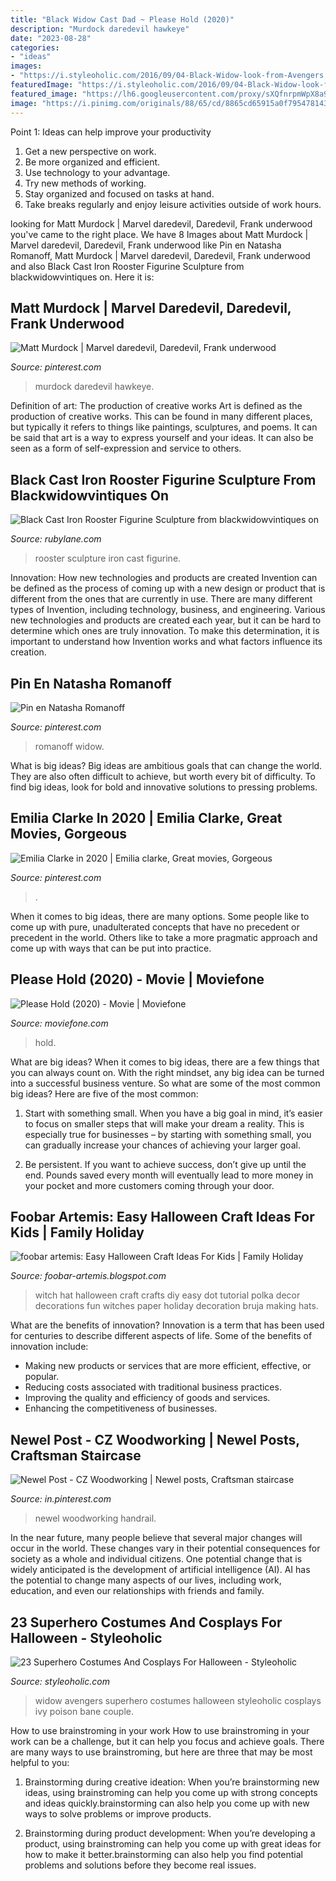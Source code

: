 ```yaml
---
title: "Black Widow Cast Dad ~ Please Hold (2020)"
description: "Murdock daredevil hawkeye"
date: "2023-08-28"
categories:
- "ideas"
images:
- "https://i.styleoholic.com/2016/09/04-Black-Widow-look-from-Avengers.jpg"
featuredImage: "https://i.styleoholic.com/2016/09/04-Black-Widow-look-from-Avengers.jpg"
featured_image: "https://lh6.googleusercontent.com/proxy/sXQfnrpmWpX8a9M_VedGMA_WqdER7kPEVoVg7lzCdi8ZhTfHuv55K1loDIwha6L83WVGbhgMs_oNFrYoJa19SZjAFWXMP7PsfpSAaC9P8ZbuUBde6wTJnqnQ3UzC1WF2JroTxYi_5_EtqSRqQHBpqS1o516CEB0_uvmcog=s0-d"
image: "https://i.pinimg.com/originals/88/65/cd/8865cd65915a0f795478143809416a57.jpg"
---
```



Point 1: Ideas can help improve your productivity
1. Get a new perspective on work.
2. Be more organized and efficient.
3. Use technology to your advantage.
4. Try new methods of working.
5. Stay organized and focused on tasks at hand.
6. Take breaks regularly and enjoy leisure activities outside of work hours.

	

		
looking for Matt Murdock | Marvel daredevil, Daredevil, Frank underwood you've came to the right place. We have 8 Images about Matt Murdock | Marvel daredevil, Daredevil, Frank underwood like Pin en Natasha Romanoff, Matt Murdock | Marvel daredevil, Daredevil, Frank underwood and also Black Cast Iron Rooster Figurine Sculpture from blackwidowvintiques on. Here it is:
		
    
## Matt Murdock | Marvel Daredevil, Daredevil, Frank Underwood

<img loading=lazy src="https://i.pinimg.com/originals/f1/4b/07/f14b07f12179de1e696076c7ebfec445.jpg" onerror="this.onerror=null;this.src='https://tse1.mm.bing.net/th?id=OIP.T_5QWFVKY4LcbvUrHgde2QHaIq&amp;pid=15.1';" alt="Matt Murdock | Marvel daredevil, Daredevil, Frank underwood">

_Source: pinterest.com_

>murdock daredevil hawkeye. 

	

Definition of art: The production of creative works
Art is defined as the production of creative works. This can be found in many different places, but typically it refers to things like paintings, sculptures, and poems. It can be said that art is a way to express yourself and your ideas. It can also be seen as a form of self-expression and service to others.

    
## Black Cast Iron Rooster Figurine Sculpture From Blackwidowvintiques On

<img loading=lazy src="https://cdn0.rubylane.com/shops/756627/BWx20x7ex202620.1L.jpg" onerror="this.onerror=null;this.src='https://tse1.mm.bing.net/th?id=OIP.qH5pu-0SIN09lUaoH1_z3AHaHa&amp;pid=15.1';" alt="Black Cast Iron Rooster Figurine Sculpture from blackwidowvintiques on">

_Source: rubylane.com_

>rooster sculpture iron cast figurine. 

	

Innovation: How new technologies and products are created
Invention can be defined as the process of coming up with a new design or product that is different from the ones that are currently in use. There are many different types of Invention, including technology, business, and engineering. 
 Various new technologies and products are created each year, but it can be hard to determine which ones are truly innovation. To make this determination, it is important to understand how Invention works and what factors influence its creation.

    
## Pin En Natasha Romanoff

<img loading=lazy src="https://i.pinimg.com/736x/ba/ee/aa/baeeaaf625bde1c6eacb61f6294d814f.jpg" onerror="this.onerror=null;this.src='https://tse1.mm.bing.net/th?id=OIP.TjQKebv729jfm5S-8Q99_AHaMc&amp;pid=15.1';" alt="Pin en Natasha Romanoff">

_Source: pinterest.com_

>romanoff widow. 

	

What is big ideas?
Big ideas are ambitious goals that can change the world. They are also often difficult to achieve, but worth every bit of difficulty. To find big ideas, look for bold and innovative solutions to pressing problems.

    
## Emilia Clarke In 2020 | Emilia Clarke, Great Movies, Gorgeous

<img loading=lazy src="https://i.pinimg.com/736x/4d/04/8d/4d048de83628eaa398247fa80ee25f1b.jpg" onerror="this.onerror=null;this.src='https://tse1.mm.bing.net/th?id=OIP.Qyfw7iWWPmnwqBfSs7CZzgHaJ3&amp;pid=15.1';" alt="Emilia Clarke in 2020 | Emilia clarke, Great movies, Gorgeous">

_Source: pinterest.com_

>. 

	

When it comes to big ideas, there are many options. Some people like to come up with pure, unadulterated concepts that have no precedent or precedent in the world. Others like to take a more pragmatic approach and come up with ways that can be put into practice. 

    
## Please Hold (2020) - Movie | Moviefone

<img loading=lazy src="https://d2j1wkp1bavyfs.cloudfront.net/image-assets/741607/tRU0fTAEDHHysNz5qpaAQm061jW.jpg?d=360x540&amp;q=60" onerror="this.onerror=null;this.src='https://tse2.mm.bing.net/th?id=OIP.RQr6BeQw8sCkkXEwZsAP6AAAAA&amp;pid=15.1';" alt="Please Hold (2020) - Movie | Moviefone">

_Source: moviefone.com_

>hold. 

	

What are big ideas?
When it comes to big ideas, there are a few things that you can always count on. With the right mindset, any big idea can be turned into a successful business venture. So what are some of the most common big ideas? Here are five of the most common:
1. Start with something small. When you have a big goal in mind, it’s easier to focus on smaller steps that will make your dream a reality. This is especially true for businesses – by starting with something small, you can gradually increase your chances of achieving your larger goal.

2. Be persistent. If you want to achieve success, don’t give up until the end. Pounds saved every month will eventually lead to more money in your pocket and more customers coming through your door.

    
## Foobar Artemis: Easy Halloween Craft Ideas For Kids | Family Holiday

<img loading=lazy src="https://lh6.googleusercontent.com/proxy/sXQfnrpmWpX8a9M_VedGMA_WqdER7kPEVoVg7lzCdi8ZhTfHuv55K1loDIwha6L83WVGbhgMs_oNFrYoJa19SZjAFWXMP7PsfpSAaC9P8ZbuUBde6wTJnqnQ3UzC1WF2JroTxYi_5_EtqSRqQHBpqS1o516CEB0_uvmcog=s0-d" onerror="this.onerror=null;this.src='https://tse4.mm.bing.net/th?id=OIP.0VIgfJ0yIj6GeSUYIj0e5gHaKX&amp;pid=15.1';" alt="foobar artemis: Easy Halloween Craft Ideas For Kids | Family Holiday">

_Source: foobar-artemis.blogspot.com_

>witch hat halloween craft crafts diy easy dot tutorial polka decor decorations fun witches paper holiday decoration bruja making hats. 

	

What are the benefits of innovation?
Innovation is a term that has been used for centuries to describe different aspects of life. Some of the benefits of innovation include: 
- Making new products or services that are more efficient, effective, or popular.
- Reducing costs associated with traditional business practices.
- Improving the quality and efficiency of goods and services. 
- Enhancing the competitiveness of businesses.

    
## Newel Post - CZ Woodworking | Newel Posts, Craftsman Staircase

<img loading=lazy src="https://i.pinimg.com/originals/88/65/cd/8865cd65915a0f795478143809416a57.jpg" onerror="this.onerror=null;this.src='https://tse4.mm.bing.net/th?id=OIP.R4z09fBG2vdwgrifqUYHPgHaJ3&amp;pid=15.1';" alt="Newel Post - CZ Woodworking | Newel posts, Craftsman staircase">

_Source: in.pinterest.com_

>newel woodworking handrail. 

	

In the near future, many people believe that several major changes will occur in the world. These changes vary in their potential consequences for society as a whole and individual citizens. One potential change that is widely anticipated is the development of artificial intelligence (AI). AI has the potential to change many aspects of our lives, including work, education, and even our relationships with friends and family.

    
## 23 Superhero Costumes And Cosplays For Halloween - Styleoholic

<img loading=lazy src="https://i.styleoholic.com/2016/09/04-Black-Widow-look-from-Avengers.jpg" onerror="this.onerror=null;this.src='https://tse2.mm.bing.net/th?id=OIP.vM5U3fCstoHY53CTzXk-6wHaLH&amp;pid=15.1';" alt="23 Superhero Costumes And Cosplays For Halloween - Styleoholic">

_Source: styleoholic.com_

>widow avengers superhero costumes halloween styleoholic cosplays ivy poison bane couple. 

	

How to use brainstroming in your work
How to use brainstroming in your work can be a challenge, but it can help you focus and achieve goals. There are many ways to use brainstroming, but here are three that may be most helpful to you:
1. Brainstorming during creative ideation: When you’re brainstorming new ideas, using brainstroming can help you come up with strong concepts and ideas quickly.brainstorming can also help you come up with new ways to solve problems or improve products.

2. Brainstorming during product development: When you’re developing a product, using brainstroming can help you come up with great ideas for how to make it better.brainstorming can also help you find potential problems and solutions before they become real issues.


